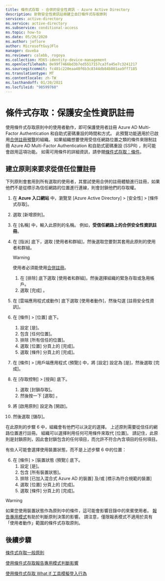 ```yaml
---
title: 條件式存取 - 合併的安全性資訊 - Azure Active Directory
description: 針對安全性資訊註冊建立自訂條件式存取原則
services: active-directory
ms.service: active-directory
ms.subservice: conditional-access
ms.topic: how-to
ms.date: 05/26/2020
ms.author: joflore
author: MicrosoftGuyJFlo
manager: daveba
ms.reviewer: calebb, rogoya
ms.collection: M365-identity-device-management
ms.openlocfilehash: 0e99f7466bd3b7ed5517157ca3fa45e7c3241217
ms.sourcegitcommit: fc401c220eaa40f6b3c8344db84b801aa9ff7185
ms.translationtype: MT
ms.contentlocale: zh-TW
ms.lasthandoff: 01/20/2021
ms.locfileid: "98599760"
---
```

# <a name="conditional-access-securing-security-info-registration"></a>條件式存取：保護安全性資訊註冊

使用條件式存取原則中的使用者動作，即可保護使用者註冊 Azure AD Multi-Factor Authentication 和自助式密碼重設的時間和方式。 此預覽功能適用於已啟用[合併註冊預覽](../authentication/concept-registration-mfa-sspr-combined.md)的組織。 如果組織想要使用受信任網路位置之類的條件來限制註冊 Azure AD Multi-Factor Authentication 和自助式密碼重設 (SSPR) ，則可能會啟用這項功能。 如需可用條件的詳細資訊，請參閱[條件式存取：條件](concept-conditional-access-conditions.md)。

## <a name="create-a-policy-to-require-registration-from-a-trusted-location"></a>建立原則來要求從信任位置註冊

下列原則會套用到所有選取的使用者，其嘗試使用合併的註冊體驗進行註冊，如果他們不是從標示為信任網路的位置進行連線，則會封鎖他們的存取權。

1. 在 **Azure 入口網站** 中，瀏覽至 [Azure Active Directory] > [安全性] > [條件式存取]。
1. 選取 [新增原則]。
1. 在 [名稱] 中，輸入此原則的名稱。 例如，**受信任網路上的合併安全性資訊註冊**。
1. 在 [指派] 底下，選取 [使用者和群組]，然後選取您要對其套用此原則的使用者和群組。

   > [!WARNING]
   > 使用者必須能使用[合併註冊](../authentication/howto-registration-mfa-sspr-combined.md)。

   1. 在 [排除] 底下選取 [使用者和群組]，然後選擇組織的緊急存取或急用帳戶。 
   1. 選取 [完成] 。
1. 在 [雲端應用程式或動作] 底下選取 [使用者動作]，然後勾選 [註冊安全性資訊]。
1. 在 [條件] > [位置] 底下。
   1. 設定 [是]。
   1. 包含 [任何位置]。
   1. 排除 [所有信任的位置]。
   1. 選取 [位置] 分頁上的 [完成]。
   1. 選取 [條件] 分頁上的 [完成]。
1. 在 [條件] > [用戶端應用程式 (預覽)] 中，將 [設定] 設定為 [是]，然後選取 [完成]。
1. 在 [存取控制] > [授與] 底下。
   1. 選取 [封鎖存取]。
   1. 然後按一下 [選取] 。
1. 將 [啟用原則] 設定為 [開啟]。
1. 然後選取 [儲存]。

在此原則的步驟 6 中，組織會有他們可以決定的選擇。 上述原則需要從信任的網路位置進行註冊。 組織可以選擇利用任何可用條件來取代 [位置]。 請記住，此原則是封鎖原則，因此會封鎖包含的任何項目，而允許不符合內含項目的任何項目。 

有些人可能會選擇使用裝置狀態，而不是上述步驟 6 中的位置：

6. 在 [條件] > [裝置狀態 (預覽)] 底下。
   1. 設定 [是]。
   1. 包含 [所有裝置狀態]。
   1. 排除 [已加入混合式 Azure AD 的裝置] 及/或 [標示為符合規範的裝置]
   1. 選取 [位置] 分頁上的 [完成]。
   1. 選取 [條件] 分頁上的 [完成]。

> [!WARNING]
> 如果您使用裝置狀態作為原則中的條件，這可能會影響目錄中的來賓使用者。 [報告專用模式](concept-conditional-access-report-only.md)有助於判斷原則決策的影響。
> 請注意，僅限報表模式不適用於具有「使用者動作」範圍的條件式存取原則。

## <a name="next-steps"></a>後續步驟

[條件式存取一般原則](concept-conditional-access-policy-common.md)

[使用條件式存取報告專用模式判斷影響](howto-conditional-access-insights-reporting.md)

[使用條件式存取 What If 工具模擬登入行為](troubleshoot-conditional-access-what-if.md)
